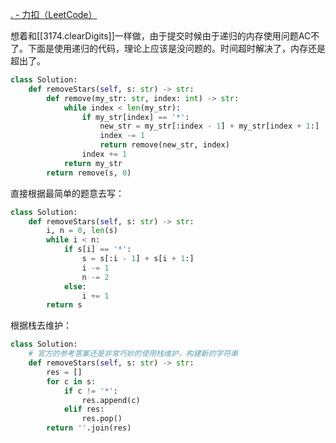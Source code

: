 [. - 力扣（LeetCode）](https://leetcode.cn/problems/removing-stars-from-a-string/description/)

想着和[[3174.clearDigits]]一样做，由于提交时候由于递归的内存使用问题AC不了。下面是使用递归的代码，理论上应该是没问题的。时间超时解决了，内存还是超出了。
```python
class Solution:
	def removeStars(self, s: str) -> str:
		def remove(my_str: str, index: int) -> str:
			while index < len(my_str):
				if my_str[index] == '*':
					new_str = my_str[:index - 1] + my_str[index + 1:]
					index -= 1
					return remove(new_str, index)
				index += 1
			return my_str
		return remove(s, 0)
```

直接根据最简单的题意去写：
```python
class Solution:
	def removeStars(self, s: str) -> str:
		i, n = 0, len(s)
		while i < n:
			if s[i] == '*':
				s = s[:i - 1] + s[i + 1:]
				i -= 1
				n -= 2
			else:
				i += 1
		return s
```

根据栈去维护：
```python 
class Solution:
	# 官方的参考答案还是非常巧妙的使用栈维护，构建新的字符串
	def removeStars(self, s: str) -> str:
		res = []
		for c in s:
			if c != '*':
				res.append(c)
			elif res:
				res.pop()
		return ''.join(res)
```